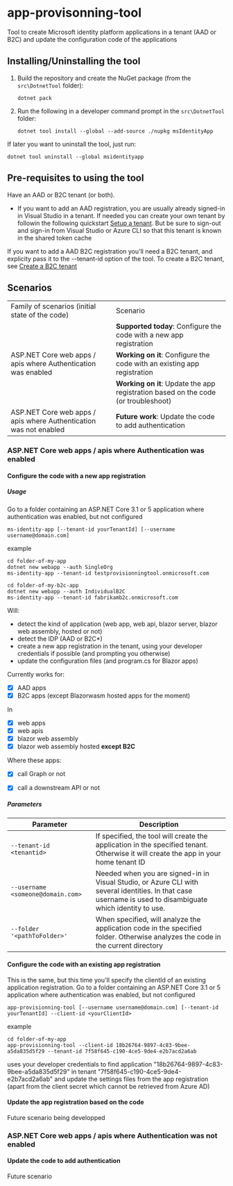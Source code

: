 # app-provisonning-tool
Tool to create Microsoft identity platform applications in a tenant (AAD or B2C) and update the configuration code of the applications

## Installing/Uninstalling the tool

1. Build the repository and create the NuGet package (from the `src\DotnetTool` folder):
 
   ```Shell
   dotnet pack
   ```
   
2. Run the following in a developer command prompt in the `src\DotnetTool` folder:
   
   ```Shell
   dotnet tool install --global --add-source ./nupkg msIdentityApp
   ```

If later you want to uninstall the tool, just run:
```Shell
dotnet tool uninstall --global msidentityapp
```

## Pre-requisites to using the tool

Have an AAD or B2C tenant (or both). 
- If you want to add an AAD registration, you are usually already signed-in in Visual Studio in a tenant. If needed you can create your own tenant by followin the following quickstart [Setup a tenant](https://docs.microsoft.com/azure/active-directory/develop/quickstart-create-new-tenant). But be sure to sign-out and sign-in from Visual Studio or Azure CLI so that this tenant is known in the shared token cache

If you want to add a AAD B2C registration you'll need a B2C tenant, and explicity pass it to the --tenant-id option of the tool. To create a B2C tenant, see [Create a B2C tenant](https://docs.microsoft.com/azure/active-directory-b2c/tutorial-create-tenant)


## Scenarios

<table>
   <tr> <td>Family of scenarios (initial state of the code)</td> <td>Scenario</td> </tr>
   <tr> <td rowspan="3">ASP.NET Core web apps / apis where Authentication was enabled </td> 
      <td><b>Supported today</b>: Configure the code with a new app registration</td>
   </tr>
   <tr> <td><b>Working on it</b>: Configure the code with an existing app registration</td></tr>
   <tr> <td><b>Working on it</b>: Update the app registration based on the code (or troubleshoot)</td></tr>
   <tr> <td>ASP.NET Core web apps / apis where Authentication was not enabled </td><td><b>Future work</b>: Update the code to add authentication</td>
   </tr>
 </table>

### ASP.NET Core web apps / apis where Authentication was enabled
 
#### Configure the code with a new app registration

##### Usage
Go to a folder containing an ASP.NET Core 3.1 or 5 application where authentication was enabled, but not configured

```Shell
ms-identity-app [--tenant-id yourTenantId] [--username username@domain.com]
```

example

```Shell
cd folder-of-my-app
dotnet new webapp --auth SingleOrg
ms-identity-app --tenant-id testprovisionningtool.onmicrosoft.com
```

```Shell
cd folder-of-my-b2c-app
dotnet new webapp --auth IndividualB2C
ms-identity-app --tenant-id fabrikamb2c.onmicrosoft.com
```

Will: 
- detect the kind of application (web app, web api, blazor server, blazor web assembly, hosted or not)
- detect the IDP (AAD or B2C*)
- create a new app registration in the tenant, using your developer credentials if possible (and prompting you otherwise)
- update the configuration files (and program.cs for Blazor apps)

Currently works for:

- [x] AAD apps
- [x] B2C apps (except Blazorwasm hosted apps for the moment)

In
- [x] web apps
- [x] web apis
- [x] blazor web assembly
- [x] blazor web assembly hosted **except B2C**

Where these apps:
- [x] call Graph or not
- [x] call a downstream API or not


##### Parameters
Parameter | Description
--------- | ------------
`--tenant-id <tenantid>` | If specified, the tool will create the application in the specified tenant. Otherwise it will create the app in your home tenant ID
`--username <someone@domain.com>` | Needed when you are signed-in in Visual Studio, or Azure CLI with several identities. In that case username is used to disambiguate which identity to use.
`--folder '<pathToFolder>'` | When specified, will analyze the application code in the specified folder. Otherwise analyzes the code in the current directory


#### Configure the code with an existing app registration

This is the same, but this time you'll specify the clientId of an existing application registration.
Go to a folder containing an ASP.NET Core 3.1 or 5 application where authentication was enabled, but not configured

```Shell
app-provisionning-tool [--username username@domain.com] [--tenant-id yourTenantId] --client-id <yourClientId>
```

example

```Shell
cd folder-of-my-app
app-provisionning-tool --client-id 18b26764-9897-4c83-9bee-a5da835d5f29 --tenant-id 7f58f645-c190-4ce5-9de4-e2b7acd2a6ab
```

uses your developer credentials to find application "18b26764-9897-4c83-9bee-a5da835d5f29" in tenant "7f58f645-c190-4ce5-9de4-e2b7acd2a6ab" and update the settings files from the app registration (apart from the client secret which cannot be retrieved from Azure AD)


#### Update the app registration based on the code

Future scenario being developped

###  ASP.NET Core web apps / apis where Authentication was not enabled

#### Update the code to add authentication

Future scenario
